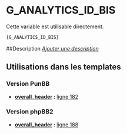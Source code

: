 # G_ANALYTICS_ID_BIS


Cette variable est utilisable directement.

```html
{G_ANALYTICS_ID_BIS}
```

##Description
[*Ajouter une description*](https://fa-tvars.appspot.com/var/G_ANALYTICS_ID_BIS)

## Utilisations dans les templates

### Version PunBB

* __[overall_header](../tpl/var/punbb/overall_header.md#readme) :__ [ligne 182](../tpl/src/punbb/overall_header.tpl#L182)

### Version phpBB2

* __[overall_header](../tpl/var/subsilver/overall_header.md#readme) :__ [ligne 188](../tpl/src/subsilver/overall_header.tpl#L188)